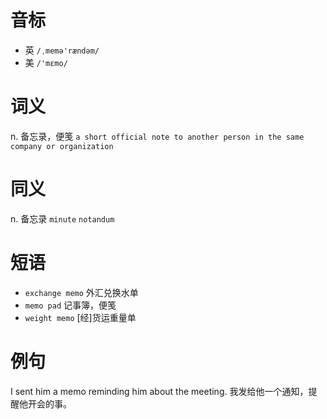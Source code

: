 # 音标

- 英 `/ˌmemə'rændəm/`
- 美 `/'mɛmo/`

# 词义

n. 备忘录，便笺
`a short official note to another person in the same company or organization`

# 同义

n. 备忘录
`minute` `notandum`

# 短语

- `exchange memo` 外汇兑换水单
- `memo pad` 记事簿，便笺
- `weight memo` [经]货运重量单

# 例句

I sent him a memo reminding him about the meeting.
我发给他一个通知，提醒他开会的事。


